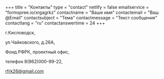+++
title = "Контакты"
type = "contact"
netlify = false
emailservice = "formspree.io/xrgagrkz"
contactname = "Ваше имя"
contactemail = "Ваш @Email"
contactsubject = "Тема"
contactmessage = "Текст сообщения"
contactlang = "ru"
contactanswertime = 24
+++

г.Кисловодск, 

ул.Чайковского, д.26А, 

Фонд РФРК, проектный офис, 

телефон 8(962)000-99-22,

rfrk26@gmail.com

